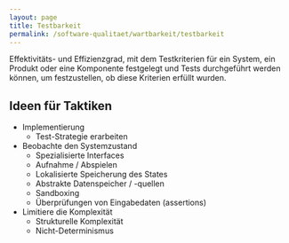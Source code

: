 ```yaml
---
layout: page
title: Testbarkeit
permalink: /software-qualitaet/wartbarkeit/testbarkeit
---
```

Effektivitäts- und Effizienzgrad, mit dem Testkriterien für ein System, ein Produkt oder eine Komponente festgelegt und Tests durchgeführt werden können, um festzustellen, ob diese Kriterien erfüllt wurden.

## Ideen für Taktiken

* Implementierung
  * Test-Strategie erarbeiten
* Beobachte den Systemzustand
  * Spezialisierte Interfaces
  * Aufnahme / Abspielen
  * Lokalisierte Speicherung des States
  * Abstrakte Datenspeicher / -quellen
  * Sandboxing
  * Überprüfungen von Eingabedaten (assertions)
* Limitiere die Komplexität
  * Strukturelle Komplexität
  * Nicht-Determinismus
